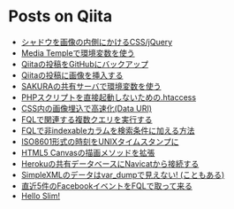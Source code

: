 Posts on Qiita
=====

* [シャドウを画像の内側にかけるCSS/jQuery](http://qiita.com/items/ccdab6944e0e28ef841b "see on Qiita")
* [Media Templeで環境変数を使う](http://qiita.com/items/25349c978f453ab50fd6 "see on Qiita")
* [Qiitaの投稿をGitHubにバックアップ](http://qiita.com/items/a98dffc4b1ad095898b1 "see on Qiita")
* [Qiitaの投稿に画像を挿入する](http://qiita.com/items/1ea365f84fb92e19141b "see on Qiita")
* [SAKURAの共有サーバで環境変数を使う](http://qiita.com/items/e74cfee1af8ef16278a5 "see on Qiita")
* [PHPスクリプトを直接起動しないための.htaccess](http://qiita.com/items/399958a166c51f242d27 "see on Qiita")
* [CSS内の画像埋込で高速化(Data URI)](http://qiita.com/items/3134467210e0022f4a02 "see on Qiita")
* [FQLで関連する複数クエリを実行する](http://qiita.com/items/fec2fec6cb3bf5ab0cce "see on Qiita")
* [FQLで非indexableカラムを検索条件に加える方法](http://qiita.com/items/1af899e5a5b21472189d "see on Qiita")
* [ISO8601形式の時刻をUNIXタイムスタンプに](http://qiita.com/items/7ea04db3222ef068a4bb "see on Qiita")
* [HTML5 Canvasの描画メソッドを拡張](http://qiita.com/items/94dd6f98d8d5f285c7fc "see on Qiita")
* [Herokuの共有データベースにNavicatから接続する](http://qiita.com/items/96749c0e099f516303f0 "see on Qiita")
* [SimpleXMLのデータはvar_dumpで見えない! (こともある)](http://qiita.com/items/fe52b708777145402330 "see on Qiita")
* [直近5件のFacebookイベントをFQLで取って来る](http://qiita.com/items/cdb5a05583ee429c5c40 "see on Qiita")
* [Hello Slim!](http://qiita.com/items/ee07a3d859351b578b0c "see on Qiita")
